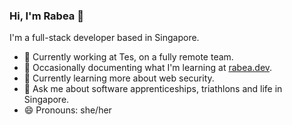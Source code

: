 ### Hi, I'm Rabea 👋

I'm a full-stack developer based in Singapore.

- 🔭  Currently working at Tes, on a fully remote team.
- 🌱  Occasionally documenting what I'm learning at [rabea.dev](https://rabea.dev).
- 🤔  Currently learning more about web security.
- 💬  Ask me about software apprenticeships, triathlons and life in Singapore.
- 😄  Pronouns: she/her
